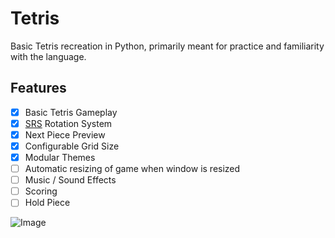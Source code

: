 # Tetris

Basic Tetris recreation in Python, primarily meant for practice and familiarity with the language.

## Features

- [x] Basic Tetris Gameplay
- [x] [SRS](https://tetris.fandom.com/wiki/SRS) Rotation System
- [x] Next Piece Preview
- [x] Configurable Grid Size
- [x] Modular Themes
- [ ] Automatic resizing of game when window is resized
- [ ] Music / Sound Effects
- [ ] Scoring
- [ ] Hold Piece

![Image](https://i.imgur.com/ANYbpjh.png)